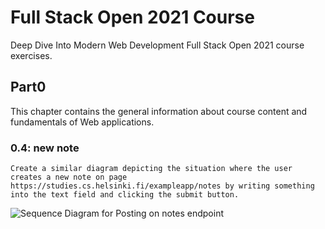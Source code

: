 # Full Stack Open 2021 Course

Deep Dive Into Modern Web Development Full Stack Open 2021 course exercises.

## Part0

This chapter contains the general information about course content and fundamentals of Web applications.

### 0.4: new note

```
Create a similar diagram depicting the situation where the user creates a new note on page https://studies.cs.helsinki.fi/exampleapp/notes by writing something into the text field and clicking the submit button.
```

![Sequence Diagram for Posting on notes endpoint](https://www.websequencediagrams.com/cgi-bin/cdraw?lz=bm90ZSBvdmVyIGJyb3dzZXI6CndoZW4gY2xpY2tpbmcgb24gdGhlIHN1Ym1pdCBidXR0b24sCgAmByBzZW5kcwAcBWZvcm0gZGF0YSBjb250YWluaW5nIAp0aGUgJ25vdGUnIGlucHV0IGZpZWxkJ3MgdmFsdWUuCmVuZCBub3RlCgBKCC0-c2VydmVyOiBIVFRQIFBPU1QgaHR0cHM6Ly9zdHVkaWVzLmNzLmhlbHNpbmtpLmZpL2V4YW1wbGVhcHAvbmV3XwBJBgCBTgoASQcKAFIGIGNyZWF0ZXMgYQBzBSBvYmplY3Qgd2l0aACBYwUAgSYHAIEaBSAKYW5kIGN1cnJlbnQgZGF0ZSwgYW5kIGFkZHMgaXQgdG8AKwhkZXMnIGFycmF5LApyZXR1cm5zIGEgMzAyIHJlZGlyZWN0IHJlc3BvbnNlIHRvIACBJg1vdGVzAIF9DACBegYtLT4AgwkIAIIEBjMwMiBSAEUIADAUAIFoDACDQwkAgyAIZ2V0AIMhBgCAfxEAgV8FAINBBmEgR0VUAEYWAIMIIEdFAIJ6LQCBKwUAgVUUTUwtY29kACBHbWFpbi5jcwBWFAASCQAfSmoATxlqAIJ-HnN0YXJ0cyBleGVjdXRpbmcganMAgX8GdGhhdCByZXF1ZXN0cyBKU09OAIZbBmZyb20AhVAHIACCS09kYXRhLmpzb24AhHQTW3sAh1YFZW50OiAiSFRNTCBpcyBlYXN5IiwAhhgFOiAiMjAxOS0wNS0yMyIgfSwgLi4uXQCEeh0AgW4GZQCIPAZldmVudCBoYW5kbGVyAIF1CG5kZXJzAIgeBXMgdG8gZGlzcGxheQCILgo&s=default "Sequence Diagram")

